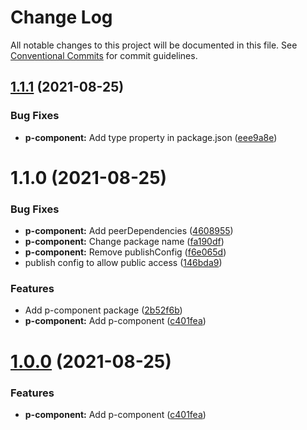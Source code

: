 # Change Log

All notable changes to this project will be documented in this file.
See [Conventional Commits](https://conventionalcommits.org) for commit guidelines.

## [1.1.1](https://yota-hada-github/yota-hada/p-npm-package/compare/@nus3/p-component2@1.1.0...@nus3/p-component2@1.1.1) (2021-08-25)


### Bug Fixes

* **p-component:** Add type property in package.json ([eee9a8e](https://yota-hada-github/yota-hada/p-npm-package/commit/eee9a8e256ac7ccba3ed1cec1e87cd1f10f2a9a6))





# 1.1.0 (2021-08-25)


### Bug Fixes

* **p-component:** Add peerDependencies ([4608955](https://yota-hada-github/yota-hada/p-npm-package/commit/46089550a511b0b04e935732a04540bee2f1c072))
* **p-component:** Change package name ([fa190df](https://yota-hada-github/yota-hada/p-npm-package/commit/fa190df70930b5d1e19f10a8d6db5aaf50a7af47))
* **p-component:** Remove publishConfig ([f6e065d](https://yota-hada-github/yota-hada/p-npm-package/commit/f6e065df8977834bab2aa440b7d8b3d2fa6a36e3))
* publish config to allow public access ([146bda9](https://yota-hada-github/yota-hada/p-npm-package/commit/146bda970117bfa9e5d0c430c7e6f057451238d0))


### Features

* Add p-component package ([2b52f6b](https://yota-hada-github/yota-hada/p-npm-package/commit/2b52f6b745a20af7280a4239e32a35ab7ef68e3a))
* **p-component:** Add p-component ([c401fea](https://yota-hada-github/yota-hada/p-npm-package/commit/c401fea2d4b8600678e51e83c2539d540746e553))





# [1.0.0](https://yota-hada-github/yota-hada/p-npm-package/compare/@nus3/p-component@1.1.2...@nus3/p-component@1.0.0) (2021-08-25)


### Features

* **p-component:** Add p-component ([c401fea](https://yota-hada-github/yota-hada/p-npm-package/commit/c401fea2d4b8600678e51e83c2539d540746e553))
